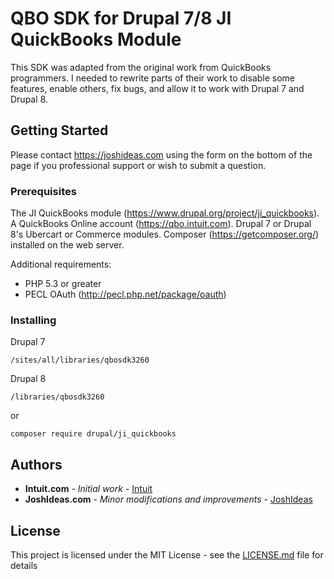 # QBO SDK for Drupal 7/8 JI QuickBooks Module

This SDK was adapted from the original work from QuickBooks programmers.
I needed to rewrite parts of their work to disable some features,
enable others, fix bugs, and allow it to work with Drupal 7 and Drupal 8.


## Getting Started
Please contact https://joshideas.com using the form on the bottom of the page if you
professional support or wish to submit a question.

### Prerequisites

The JI QuickBooks module (https://www.drupal.org/project/ji_quickbooks).
A QuickBooks Online account (https://qbo.intuit.com). Drupal 7 or Drupal 8's
Ubercart or Commerce modules. Composer (https://getcomposer.org/) installed
on the web server.

Additional requirements:
* PHP 5.3 or greater
* PECL OAuth (http://pecl.php.net/package/oauth)

### Installing

Drupal 7

```
/sites/all/libraries/qbosdk3260
```

Drupal 8

```
/libraries/qbosdk3260
```

or

```
composer require drupal/ji_quickbooks
```


## Authors

* **Intuit.com** - *Initial work* - [Intuit](https://intuit.com)
* **JoshIdeas.com** - *Minor modifications and improvements* - [JoshIdeas](https://joshideas.com)


## License

This project is licensed under the MIT License - see the [LICENSE.md](LICENSE.md) file for details
